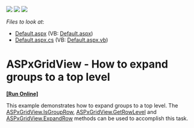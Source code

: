 <!-- default badges list -->
![](https://img.shields.io/endpoint?url=https://codecentral.devexpress.com/api/v1/VersionRange/128534089/10.2.10%2B)
[![](https://img.shields.io/badge/Open_in_DevExpress_Support_Center-FF7200?style=flat-square&logo=DevExpress&logoColor=white)](https://supportcenter.devexpress.com/ticket/details/E3727)
[![](https://img.shields.io/badge/📖_How_to_use_DevExpress_Examples-e9f6fc?style=flat-square)](https://docs.devexpress.com/GeneralInformation/403183)
<!-- default badges end -->
<!-- default file list -->
*Files to look at*:

* [Default.aspx](./CS/WebSite/Default.aspx) (VB: [Default.aspx](./VB/WebSite/Default.aspx))
* [Default.aspx.cs](./CS/WebSite/Default.aspx.cs) (VB: [Default.aspx.vb](./VB/WebSite/Default.aspx.vb))
<!-- default file list end -->
# ASPxGridView - How to expand groups  to a top level 
<!-- run online -->
**[[Run Online]](https://codecentral.devexpress.com/e3727/)**
<!-- run online end -->


<p>This example demonstrates how to expand groups to a top level.  The <a href="http://documentation.devexpress.com/#AspNet/DevExpressWebASPxGridViewASPxGridView_IsGroupRowtopic"><u>ASPxGridView.IsGroupRow</u></a>, <a href="http://documentation.devexpress.com/#AspNet/DevExpressWebASPxGridViewASPxGridView_GetRowLeveltopic"><u>ASPxGridView.GetRowLevel</u></a> and <a href="http://documentation.devexpress.com/#AspNet/DevExpressWebASPxGridViewASPxGridView_ExpandRowtopic"><u>ASPxGridView.ExpandRow</u></a> methods can be used to accomplish this task.</p><br />


<br/>


